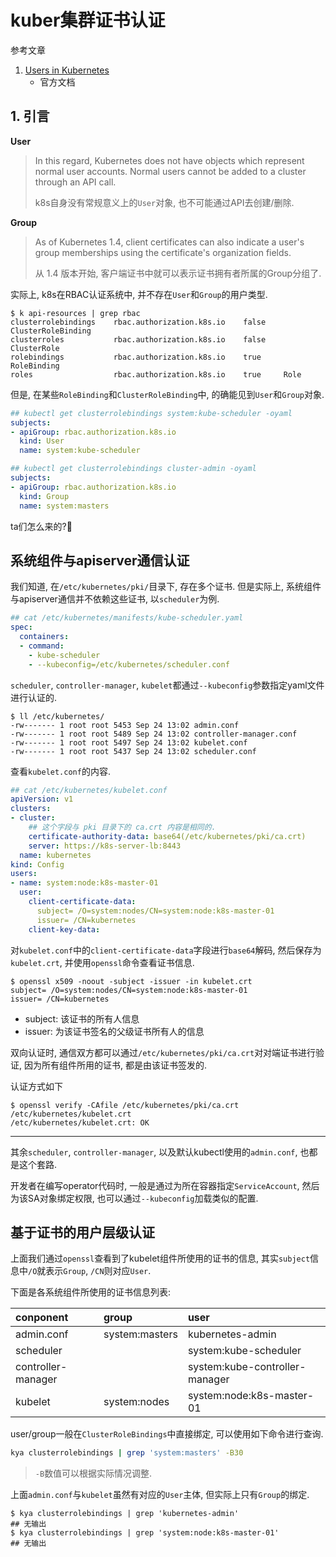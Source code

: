 # kuber集群证书认证

参考文章

1. [Users in Kubernetes](https://v1-21.docs.kubernetes.io/docs/reference/access-authn-authz/authentication/)
    - 官方文档

## 1. 引言

**User**

> In this regard, Kubernetes does not have objects which represent normal user accounts. Normal users cannot be added to a cluster through an API call.
>
> k8s自身没有常规意义上的`User`对象, 也不可能通过API去创建/删除.

**Group**

> As of Kubernetes 1.4, client certificates can also indicate a user's group memberships using the certificate's organization fields.
> 
> 从 1.4 版本开始, 客户端证书中就可以表示证书拥有者所属的Group分组了.

实际上, k8s在RBAC认证系统中, 并不存在`User`和`Group`的用户类型.

```console
$ k api-resources | grep rbac
clusterrolebindings    rbac.authorization.k8s.io    false    ClusterRoleBinding
clusterroles           rbac.authorization.k8s.io    false    ClusterRole
rolebindings           rbac.authorization.k8s.io    true     RoleBinding
roles                  rbac.authorization.k8s.io    true     Role
```

但是, 在某些`RoleBinding`和`ClusterRoleBinding`中, 的确能见到`User`和`Group`对象.

```yaml
## kubectl get clusterrolebindings system:kube-scheduler -oyaml
subjects:
- apiGroup: rbac.authorization.k8s.io
  kind: User
  name: system:kube-scheduler
```

```yaml
## kubectl get clusterrolebindings cluster-admin -oyaml
subjects:
- apiGroup: rbac.authorization.k8s.io
  kind: Group
  name: system:masters
```

ta们怎么来的?🤔

## 系统组件与apiserver通信认证

我们知道, 在`/etc/kubernetes/pki/`目录下, 存在多个证书. 但是实际上, 系统组件与apiserver通信并不依赖这些证书, 以`scheduler`为例.

```yaml
## cat /etc/kubernetes/manifests/kube-scheduler.yaml
spec:
  containers:
  - command:
    - kube-scheduler
    - --kubeconfig=/etc/kubernetes/scheduler.conf
```

`scheduler`, `controller-manager`, `kubelet`都通过`--kubeconfig`参数指定yaml文件进行认证的.

```log
$ ll /etc/kubernetes/
-rw------- 1 root root 5453 Sep 24 13:02 admin.conf
-rw------- 1 root root 5489 Sep 24 13:02 controller-manager.conf
-rw------- 1 root root 5497 Sep 24 13:02 kubelet.conf
-rw------- 1 root root 5437 Sep 24 13:02 scheduler.conf
```

查看`kubelet.conf`的内容.

```yaml
## cat /etc/kubernetes/kubelet.conf
apiVersion: v1
clusters:
- cluster:
    ## 这个字段与 pki 目录下的 ca.crt 内容是相同的.
    certificate-authority-data: base64(/etc/kubernetes/pki/ca.crt)
    server: https://k8s-server-lb:8443
  name: kubernetes
kind: Config
users:
- name: system:node:k8s-master-01
  user:
    client-certificate-data: 
      subject= /O=system:nodes/CN=system:node:k8s-master-01
      issuer= /CN=kubernetes
    client-key-data: 
```

对`kubelet.conf`中的`client-certificate-data`字段进行`base64`解码, 然后保存为`kubelet.crt`, 并使用`openssl`命令查看证书信息.

```log
$ openssl x509 -noout -subject -issuer -in kubelet.crt
subject= /O=system:nodes/CN=system:node:k8s-master-01
issuer= /CN=kubernetes
```

- subject: 该证书的所有人信息
- issuer: 为该证书签名的父级证书所有人的信息

双向认证时, 通信双方都可以通过`/etc/kubernetes/pki/ca.crt`对对端证书进行验证, 因为所有组件所用的证书, 都是由该证书签发的. 

认证方式如下

```log
$ openssl verify -CAfile /etc/kubernetes/pki/ca.crt /etc/kubernetes/kubelet.crt
/etc/kubernetes/kubelet.crt: OK
```

------

其余`scheduler`, `controller-manager`, 以及默认kubectl使用的`admin.conf`, 也都是这个套路.

开发者在编写operator代码时, 一般是通过为所在容器指定`ServiceAccount`, 然后为该SA对象绑定权限, 也可以通过`--kubeconfig`加载类似的配置.

## 基于证书的用户层级认证

上面我们通过`openssl`查看到了kubelet组件所使用的证书的信息, 其实`subject`信息中`/O`就表示`Group`, `/CN`则对应`User`.

下面是各系统组件所使用的证书信息列表:

| conponent          | group          | user                           |
| :----------------- | :------------- | :----------------------------- |
| admin.conf         | system:masters | kubernetes-admin               |
| scheduler          |                | system:kube-scheduler          |
| controller-manager |                | system:kube-controller-manager |
| kubelet            | system:nodes   | system:node:k8s-master-01      |

user/group一般在`ClusterRoleBindings`中直接绑定, 可以使用如下命令进行查询.

```bash
kya clusterrolebindings | grep 'system:masters' -B30
```

> `-B`数值可以根据实际情况调整.

上面`admin.conf`与`kubelet`虽然有对应的`User`主体, 但实际上只有`Group`的绑定.

```console
$ kya clusterrolebindings | grep 'kubernetes-admin'
## 无输出
$ kya clusterrolebindings | grep 'system:node:k8s-master-01'
## 无输出
```
